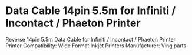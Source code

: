 # Data Cable 14pin 5.5m for Infiniti / Incontact / Phaeton Printer

Reverse 14pin 5.5m Data Cable  for Infiniti / Incontact / Phaeton Printer
Printer Compatibility: Wide Format Inkjet Printers
Manufacturer: Ving parts
